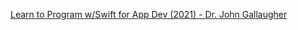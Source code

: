 [Learn to Program w/Swift for App Dev (2021) - Dr. John Gallaugher](https://youtu.be/1a_gRtECKFk?si=gFu8QkrqiQbpO3El)
